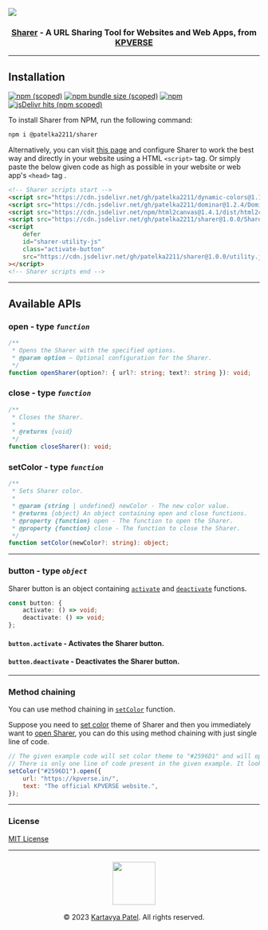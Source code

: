 [![](https://cdn.jsdelivr.net/gh/patelka2211/sharer/sharer-from-kpverse.jpg)](https://kpverse.in/sharer/ "Sharer from KPVERSE")

### <div align="center"><a href="https://kpverse.in/sharer/">Sharer</a> - A URL Sharing Tool for Websites and Web Apps, from <a href="https://kpverse.in/">KPVERSE</a></div>

---

## Installation

[![npm (scoped)](https://img.shields.io/npm/v/@patelka2211/sharer)](https://www.npmjs.com/package/@patelka2211/sharer)
[![npm bundle size (scoped)](https://img.shields.io/bundlephobia/min/@patelka2211/sharer)](https://bundlephobia.com/package/@patelka2211/sharer@1.0.0)
[![npm](https://img.shields.io/npm/dy/@patelka2211/sharer)](https://www.npmjs.com/package/@patelka2211/sharer)
[![jsDelivr hits (npm scoped)](https://img.shields.io/jsdelivr/gh/hy/patelka2211/sharer)](https://cdn.jsdelivr.net/gh/patelka2211/sharer@1.0.0/)

To install Sharer from NPM, run the following command:

```sh
npm i @patelka2211/sharer
```

Alternatively, you can visit [this page](kpverse.in/sharer/#install) and configure Sharer to work the best way and directly in your website using a HTML `<script>` tag. Or simply paste the below given code as high as possible in your website or web app's `<head>` tag .

```html
<!-- Sharer scripts start -->
<script src="https://cdn.jsdelivr.net/gh/patelka2211/dynamic-colors@1.1.5/DynamicColors.js"></script>
<script src="https://cdn.jsdelivr.net/gh/patelka2211/dominar@1.2.4/Dominar.js"></script>
<script src="https://cdn.jsdelivr.net/npm/html2canvas@1.4.1/dist/html2canvas.min.js"></script>
<script src="https://cdn.jsdelivr.net/gh/patelka2211/sharer@1.0.0/Sharer.js"></script>
<script
    defer
    id="sharer-utility-js"
    class="activate-button"
    src="https://cdn.jsdelivr.net/gh/patelka2211/sharer@1.0.0/utility.js"
></script>
<!-- Sharer scripts end -->
```

---

## Available APIs

### open - type _`function`_

```ts
/**
 * Opens the Sharer with the specified options.
 * @param option — Optional configuration for the Sharer.
 */
function openSharer(option?: { url?: string; text?: string }): void;
```

### close - type _`function`_

```ts
/**
 * Closes the Sharer.
 *
 * @returns {void}
 */
function closeSharer(): void;
```

### setColor - type _`function`_

```ts
/**
 * Sets Sharer color.
 *
 * @param {string | undefined} newColor - The new color value.
 * @returns {object} An object containing open and close functions.
 * @property {function} open - The function to open the Sharer.
 * @property {function} close - The function to close the Sharer.
 */
function setColor(newColor?: string): object;
```

---

### button - type _`object`_

Sharer button is an object containing [`activate`](#buttonactivate---activates-the-sharer-button) and [`deactivate`](#buttondeactivate---deactivates-the-sharer-button) functions.

```ts
const button: {
    activate: () => void;
    deactivate: () => void;
};
```

#### `button.activate` - Activates the Sharer button.

#### `button.deactivate` - Deactivates the Sharer button.

---

### Method chaining

You can use method chaining in [`setColor`](#setcolor---type-function) function.

Suppose you need to [set color](#setcolor---type-function) theme of Sharer and then you immediately want to [open Sharer](#open---type-function), you can do this using method chaining with just single line of code.

```js
// The given example code will set color theme to "#2596D1" and will open Sharer.
// There is only one line of code present in the given example. It looks like 4 lines of code because it is formatted, to make sure it is easily readable.
setColor("#2596D1").open({
    url: "https://kpverse.in/",
    text: "The official KPVERSE website.",
});
```

---

### License

[MIT License](./LICENSE)

---

### <div align="center"><a href="https://kpverse.in"><img style="height: 86px;" src="https://cdn.jsdelivr.net/gh/patelka2211/sharer/kpverse-sharer.svg"></a></div>

<div align="center">© 2023 <a href="https://kpverse.in/about/">Kartavya Patel</a>. All rights reserved.</div>
